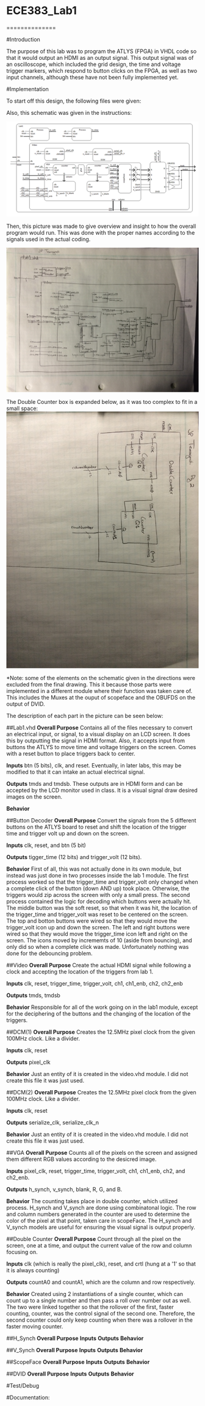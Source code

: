# ECE383_Lab1
==============


#Introduction

The purpose of this lab was to program the ATLYS (FPGA) in VHDL code so that it would output an HDMI as an output signal.  This output signal was of an oscilloscope, which included the grid design, the time and voltage trigger markers, which respond to button clicks on the FPGA, as well as two input channels, although these have not been fully implemented yet.  

#Implementation

To start off this design, the following files were given: 


Also, this schematic was given in the instructions: 

![alt tag](https://raw.githubusercontent.com/JohnTerragnoli/ECE383_Lab01/master/pictures/Original%20Schematic.PNG "original schematic")

Then, this picture was made to give overview and insight to how the overall program would run.  This was done with the proper names according to the signals used in the actual coding.  

![alt tag](https://raw.githubusercontent.com/JohnTerragnoli/ECE383_Lab01/master/pictures/Total%20Schematic.JPG "total schematic")

The Double Counter box is expanded below, as it was too complex to fit in a small space: 
![alt tag](https://raw.githubusercontent.com/JohnTerragnoli/ECE383_Lab01/master/pictures/DoubleCounterSchematic.JPG "double counter schematic")

*Note: some of the elements on the schematic given in the directions were excluded from the final drawing.  This it because those parts were implemented in a different module where their function was taken care of.  This includes the Muxes at the ouput of scopeface and the OBUFDS on the output of DVID.   

The description of each part in the picture can be seen below: 


##Lab1.vhd
**Overall Purpose** Contains all of the files necessary to convert an electrical input, or signal, to a visual display on an LCD screen.  It does this by outputting the signal in HDMI format.  Also, it accepts input from buttons the ATLYS to move time and voltage triggers on the screen.  Comes with a reset button to place triggers back to center. 

**Inputs** btn (5 bits), clk, and reset.  Eventually, in later labs, this may be modified to that it can intake an actual electrical signal.  

**Outputs** tmds and tmdsb.  These outputs are in HDMI form and can be accepted by the LCD monitor used in class.  It is a visual signal draw desired images on the screen.  

**Behavior** 


##Button Decoder
**Overall Purpose** Convert the signals from the 5 different buttons on the ATLYS board to reset and shift the location of the trigger time and trigger volt up and down on the screen.  

**Inputs** clk, reset, and btn (5 bit)

**Outputs** tigger_time (12 bits) and trigger_volt (12 bits).  

**Behavior**  First of all, this was not actually done in its own module, but instead was just done in two processes inside the lab 1 module.  The first process worked so that the trigger_time and trigger_volt only changed when a complete click of the button (down AND up) took place.  Otherwise, the triggers would zip across the screen with only a small press.  The second process contained the logic for decoding which buttons were actually hit.  The middle button was the soft reset, so that when it was hit, the location of the trigger_time and trigger_volt was reset to be centered on the screen.  The top and botton buttons were wired so that they would move the trigger_volt icon up and down the screen.  The left and right buttons were wired so that they would move the trigger_time icon left and right on the screen. The icons moved by incrememts of 10 (aside from bouncing), and only did so when a complete click was made.  Unfortunately nothing was done for the debouncing problem.  


##Video
**Overall Purpose** Create the actual HDMI signal while following a clock and accepting the location of the triggers from lab 1. 

**Inputs** clk, reset, trigger_time, trigger_volt, ch1, ch1_enb, ch2, ch2_enb

**Outputs** tmds, tmdsb

**Behavior**
Responsible for all of the work going on in the lab1 module, except for the deciphering of the buttons and the changing of the location of the triggers.  

##DCM(1)
**Overall Purpose** Creates the 12.5MHz pixel clock from the given 100MHz clock.  Like a divider.  

**Inputs** clk, reset

**Outputs** pixel_clk

**Behavior** Just an entity of it is created in the video.vhd module. I did not create this file it was just used. 


##DCM(2)
**Overall Purpose** Creates the 12.5MHz pixel clock from the given 100MHz clock.  Like a divider.  

**Inputs** clk, reset

**Outputs** serialize_clk, serialize_clk_n

**Behavior** Just an entity of it is created in the video.vhd module. I did not create this file it was just used. 


##VGA
**Overall Purpose** Counts all of the pixels on the screen and assigned them different RGB values according to the desicred image.  

**Inputs** pixel_clk, reset, trigger_time, trigger_volt, ch1, ch1_enb, ch2, and ch2_enb.  

**Outputs** h_synch, v_synch, blank, R, G, and B. 

**Behavior** The counting takes place in double counter, which utilized process.  H_synch and V_synch are done using combinatonal logic.  The row and column numbers generated in the counter are used to determine the color of the pixel at that point, taken care in scopeFace.  The H_synch and V_synch models are useful for ensuring the visual signal is output properly.


##Double Counter
**Overall Purpose**  Count through all the pixel on the screen, one at a time, and output the current value of the row and column focusing on.  

**Inputs** clk (which is really the pixel_clk), reset, and crtl (hung at a '1' so that it is always counting)

**Outputs** countA0 and countA1, which are the column and row respectively.  

**Behavior** Created using 2 instantiations of a single counter, which can count up to a single number and then pass a roll over number out as well.  The two were linked together so that the rollover of the first, faster counting, counter, was the control signal of the second one.  Therefore, the second counter could only keep counting when there was a rollover in the faster moving counter.  


##H_Synch
**Overall Purpose** 
**Inputs**
**Outputs**
**Behavior**


##V_Synch
**Overall Purpose** 
**Inputs**
**Outputs**
**Behavior**


##ScopeFace
**Overall Purpose** 
**Inputs**
**Outputs**
**Behavior**


##DVID
**Overall Purpose** 
**Inputs**
**Outputs**
**Behavior**



#Test/Debug


#Documentation: 
